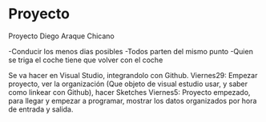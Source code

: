 # Proyecto
Proyecto Diego Araque Chicano


-Conducir los menos dias posibles
-Todos parten del mismo punto
-Quien se triga el coche tiene que volver con el coche

Se va hacer en Visual Studio, integrandolo con Github.
Viernes29: Empezar proyecto, ver la organización (Que objeto de visual estudio usar, y saber como linkear con Github), hacer Sketches
Viernes5: Proyecto empezado, para llegar y empezar a programar, mostrar los datos organizados por hora de entrada y salida.
